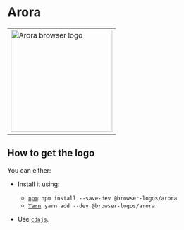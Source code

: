 Arora
=====

<!-- markdownlint-disable line-length no-inline-html -->
<table>
    <tr height=240>
        <td>
            <a href="https://github.com/alrra/browser-logos/tree/a6a8e71405fa76699022ed29347ca849f53a4813/src/archive/arora">
                <img width=230 src="https://raw.githubusercontent.com/alrra/browser-logos/a6a8e71405fa76699022ed29347ca849f53a4813/src/archive/arora/arora.svg?sanitize=true" alt="Arora browser logo">
            </a>
        </td>
    </tr>
</table>
<!-- markdownlint-enable line-length no-inline-html -->

How to get the logo
-------------------

You can either:

* Install it using:

  * [`npm`][npm]: `npm install --save-dev @browser-logos/arora`
  * [`Yarn`][yarn]: `yarn add --dev @browser-logos/arora`

* Use [`cdnjs`][cdnjs].

<!-- Link labels: -->

[cdnjs]: https://cdnjs.com/libraries/browser-logos
[npm]: https://www.npmjs.com/
[yarn]: https://yarnpkg.com/
